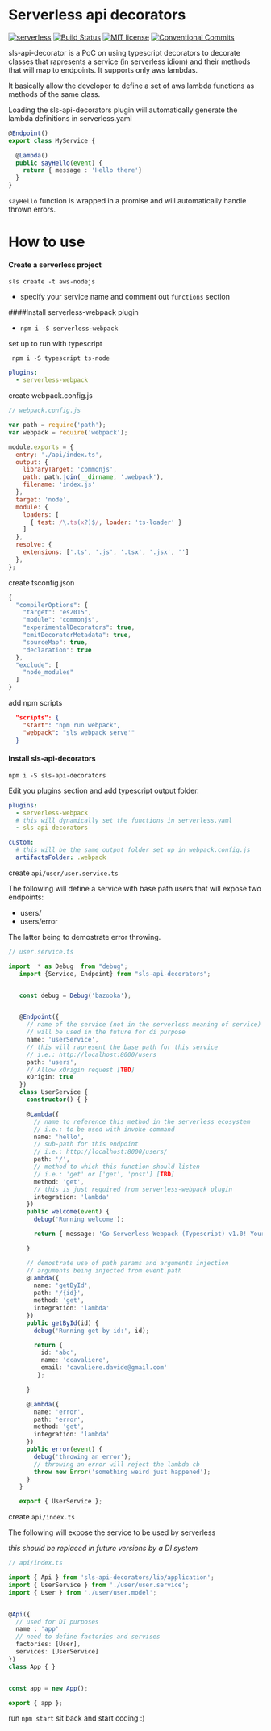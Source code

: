# Serverless api decorators
[![serverless](http://public.serverless.com/badges/v3.svg)](http://www.serverless.com)
[![Build Status](https://travis-ci.org/davidecavaliere/serverless-api-decorators.svg?branch=master)](https://travis-ci.org/davidecavaliere/serverless-api-decorators)
[![MIT license](http://img.shields.io/badge/license-MIT-brightgreen.svg)](http://opensource.org/licenses/MIT)
[![Conventional Commits](https://img.shields.io/badge/Conventional%20Commits-1.0.0-yellow.svg)](https://conventionalcommits.org)

sls-api-decorator is a PoC on using typescript decorators to decorate classes that rapresents a service (in serverless idiom) and their methods that will map to endpoints. It supports only aws lambdas.

It basically allow the developer to define a set of aws lambda functions as methods of the same class.

Loading the sls-api-decorators plugin will automatically generate the lambda definitions in serverless.yaml

```typescript
@Endpoint()
export class MyService {

  @Lambda()
  public sayHello(event) {
    return { message : 'Hello there'}
  }
}
```

`sayHello` function is wrapped in a promise and will automatically handle thrown errors.

# How to use
<!--
For a quick start clone [http://github.com/davidecavaliere/sls-api-decorator-example](http://github.com/davidecavaliere/sls-api-decorator-example)

check out git's history with `git log -p --reverse`. -->

#### Create a serverless project

``sls create -t aws-nodejs``

- specify your service name and comment out `functions` section

####Install serverless-webpack plugin

- `npm i -S serverless-webpack`

set up to run with typescript

```
 npm i -S typescript ts-node
```

```yaml
plugins:
  - serverless-webpack
```
create webpack.config.js

```js
// webpack.config.js

var path = require('path');
var webpack = require('webpack');

module.exports = {
  entry: './api/index.ts',
  output: {
    libraryTarget: 'commonjs',
    path: path.join(__dirname, '.webpack'),
    filename: 'index.js'
  },
  target: 'node',
  module: {
    loaders: [
      { test: /\.ts(x?)$/, loader: 'ts-loader' }
    ]
  },
  resolve: {
    extensions: ['.ts', '.js', '.tsx', '.jsx', '']
  },
};
```

create tsconfig.json

```js
{
  "compilerOptions": {
    "target": "es2015",
    "module": "commonjs",
    "experimentalDecorators": true,
    "emitDecoratorMetadata": true,
    "sourceMap": true,
    "declaration": true
  },
  "exclude": [
    "node_modules"
  ]
}
```

add npm scripts

```json
  "scripts": {
    "start": "npm run webpack",
    "webpack": "sls webpack serve'"
  }
```

#### Install sls-api-decorators

```npm i -S sls-api-decorators```

Edit you plugins section and add typescript output folder.

```yaml
plugins:
  - serverless-webpack
  # this will dynamically set the functions in serverless.yaml
  - sls-api-decorators

custom:
  # this will be the same output folder set up in webpack.config.js
  artifactsFolder: .webpack

```

create `api/user/user.service.ts`

The following will define a service with base path users that will expose two endpoints:
- users/
- users/error

The latter being to demostrate error throwing.

```typescript
// user.service.ts

import  * as Debug  from "debug";
   import {Service, Endpoint} from "sls-api-decorators";


   const debug = Debug('bazooka');


   @Endpoint({
     // name of the service (not in the serverless meaning of service)
     // will be used in the future for di purpose
     name: 'userService',
     // this will rapresent the base path for this service
     // i.e.: http://localhost:8000/users
     path: 'users',
     // Allow xOrigin request [TBD]
     xOrigin: true
   })
   class UserService {
     constructor() { }

     @Lambda({
       // name to reference this method in the serverless ecosystem
       // i.e.: to be used with invoke command
       name: 'hello',
       // sub-path for this endpoint
       // i.e.: http://localhost:8000/users/
       path: '/',
       // method to which this function should listen
       // i.e.: 'get' or ['get', 'post'] [TBD]
       method: 'get',
       // this is just required from serverless-webpack plugin
       integration: 'lambda'
     })
     public welcome(event) {
       debug('Running welcome');

       return { message: 'Go Serverless Webpack (Typescript) v1.0! Your function executed successfully!', event };

     }

     // demostrate use of path params and arguments injection
     // arguments being injected from event.path 
     @Lambda({
       name: 'getById',
       path: '/{id}',
       method: 'get',
       integration: 'lambda'
     })
     public getById(id) {
       debug('Running get by id:', id);

       return {
         id: 'abc',
         name: 'dcavaliere',
         email: 'cavaliere.davide@gmail.com'
        };

     }

     @Lambda({
       name: 'error',
       path: 'error',
       method: 'get',
       integration: 'lambda'
     })
     public error(event) {
       debug('throwing an error');
       // throwing an error will reject the lambda cb
       throw new Error('something weird just happened');
     }
   }

   export { UserService };
```

create `api/index.ts`

The following will expose the service to be used by serverless

_this should be replaced in future versions by a DI system_

```typescript
// api/index.ts

import { Api } from 'sls-api-decorators/lib/application';
import { UserService } from './user/user.service';
import { User } from './user/user.model';


@Api({
  // used for DI purposes
  name : 'app'
  // need to define factories and servises
  factories: [User],
  services: [UserService]
})
class App { }


const app = new App();

export { app };
```

run `npm start` sit back and start coding :)
